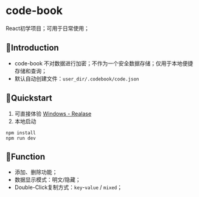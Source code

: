 # code-book

React初学项目；可用于日常使用；

## 👋Introduction
- code-book 不对数据进行加密；不作为一个安全数据存储；仅用于本地便捷存储和查询；
- 默认自动创建文件：`user_dir/.codebook/code.json`

## 🔧Quickstart
1. 可直接体验 [Windows - Realase](https://github.com/huiru-wang/code-book/releases/tag/v0.0.2)
2. 本地启动
```shell
npm install
npm run dev
```

## 🚀Function
- 添加、删除功能；
- 数据显示模式：明文/隐藏；
- Double-Click复制方式：`key`-`value` / `mixed`；

